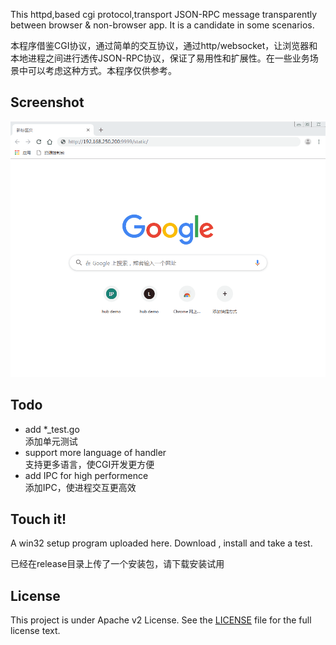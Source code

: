 
This httpd,based cgi protocol,transport JSON-RPC message transparently between browser & non-browser app. It is a candidate in some scenarios.


本程序借鉴CGI协议，通过简单的交互协议，通过http/websocket，让浏览器和本地进程之间进行透传JSON-RPC协议，保证了易用性和扩展性。在一些业务场景中可以考虑这种方式。本程序仅供参考。

## Screenshot

![show](https://raw.githubusercontent.com/docblue/browser.extension.hub/master/show.gif)


## Todo

- add *_test.go   
 添加单元测试
- support more language of handler   
  支持更多语言，使CGI开发更方便  
- add IPC for high performence   
  添加IPC，使进程交互更高效


## Touch it!

A win32 setup program uploaded here. Download , install and take a test. 

已经在release目录上传了一个安装包，请下载安装试用


## License

This project is under Apache v2 License. See the [LICENSE](LICENSE) file for the full license text.
